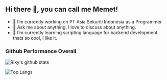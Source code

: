 ## Hi there 👋, you can call me Memet!

- 🔭 I’m currently working on PT Asia Sekuriti Indonesia as a Programmer
- 💬 Ask me about anything, I love to discuss about anything.
- 🌱 I’m currently learning scripting language for backend development, thats so cool, I like it.

### Github Performance Overall

![Riky's github stats](https://github-readme-stats.vercel.app/api?username=rikyhidayat21&show_icons=true&them=cobalt)

![Top Langs](https://github-readme-stats.vercel.app/api/top-langs/?username=rikyhidayat21)

<!--
**rikyhidayat21/rikyhidayat21** is a ✨ _special_ ✨ repository because its `README.md` (this file) appears on your GitHub profile.

Here are some ideas to get you started:

- 🔭 I’m currently working on ...
- 🌱 I’m currently learning ...
- 👯 I’m looking to collaborate on ...
- 🤔 I’m looking for help with ...
- 💬 Ask me about ...
- 📫 How to reach me: ...
- 😄 Pronouns: ...
- ⚡ Fun fact: ...
-->
